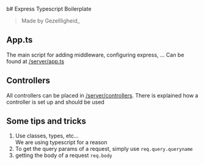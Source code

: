 b# Express Typescript Boilerplate

> Made by Gezellligheid\_

## App.ts

The main script for adding middleware, configuring express, ... Can be found at [/server/app.ts](/server/)

## Controllers

All controllers can be placed in [/server/controllers](/server/controllers).
There is explained how a controller is set up and should be used

## Some tips and tricks

1. Use classes, types, etc...</br>
   We are using typescript for a reason
2. To get the query params of a request, simply use `req.query.queryname`
3. getting the body of a request `req.body`
